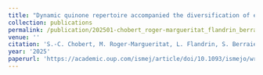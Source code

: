 ```yaml
---
title: "Dynamic quinone repertoire accompanied the diversification of energy metabolism in \textitPseudomonadota"
collection: publications
permalink: /publication/202501-chobert_roger-margueritat_flandrin_berraies
venue: ''
citation: 'S.-C. Chobert, M. Roger-Margueritat, L. Flandrin, S. Berraies <i>et al.</i>. <b>Dynamic quinone repertoire accompanied the diversification of energy metabolism in \textitPseudomonadota</b>, <i>The ISME Journal,</i> January 2025'
year: '2025'
paperurl: 'https://academic.oup.com/ismej/article/doi/10.1093/ismejo/wrae253/7927901'
---
```

